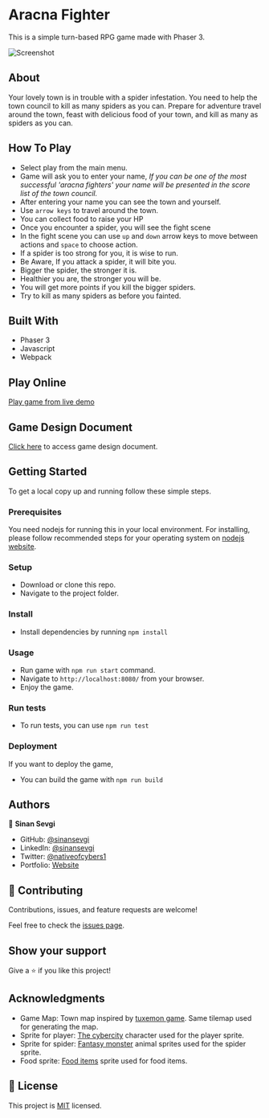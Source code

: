 # Aracna Fighter
This is a simple turn-based RPG game made with Phaser 3. 

![Screenshot](./docs/screenshot.gif)

## About
Your lovely town is in trouble with a spider infestation.
You need to help the town council to kill as many spiders as you can.
Prepare for adventure travel around the town, feast with delicious food of your town, and kill as many as spiders as you can.



## How To Play

- Select play from the main menu.
- Game will ask you to enter your name, _If you can be one of the most successful 'aracna fighters' your name will be presented in the score list of the town council._
- After entering your name you can see the town and yourself.
- Use `arrow keys` to travel around the town.
- You can collect food to raise your HP
- Once you encounter a spider, you will see the fight scene
- In the fight scene you can use `up` and `down` arrow keys to move between actions and `space` to choose action.
- If a spider is too strong for you, it is wise to run.
- Be Aware, If you attack a spider, it will bite you.
- Bigger the spider, the stronger it is.
- Healthier you are, the stronger you will be.
- You will get more points if you kill the bigger spiders.
- Try to kill as many spiders as before you fainted.

## Built With

- Phaser 3
- Javascript
- Webpack

## Play Online

[Play game from live demo](https://aracna-fighter.netlify.app/)


## Game Design Document
[Click here](./docs/Aracna%20Fighter%20Game%20Design%20Document.md) to access game design document.

## Getting Started

To get a local copy up and running follow these simple steps.

### Prerequisites

You need nodejs for running this in your local environment. 
For installing, please follow recommended steps for your operating system on [nodejs website](https://nodejs.org/en/download/).

### Setup

- Download or clone this repo.
- Navigate to the project folder.
### Install
- Install dependencies by running `npm install`
### Usage
- Run game with `npm run start` command.
- Navigate to `http://localhost:8080/` from your browser.
- Enjoy the game.
### Run tests
- To run tests, you can use `npm run test`
### Deployment
If you want to deploy the game,
- You can build the game with `npm run build`

## Authors

👤 **Sinan Sevgi**

- GitHub: [@sinansevgi](https://github.com/sinansevgi)
- LinkedIn: [@sinansevgi](https://www.linkedin.com/in/sinansevgi/)
- Twitter: [@nativeofcybers1](https://twitter.com/nativeofcybers1)
- Portfolio: [Website](https://sinansevgi.com)

## 🤝 Contributing

Contributions, issues, and feature requests are welcome!

Feel free to check the [issues page](https://github.com/sinansevgi/myRPG/issues).

## Show your support

Give a ⭐️ if you like this project!

## Acknowledgments
- Game Map: Town map inspired by [tuxemon game](https://github.com/Tuxemon/Tuxemon). Same tilemap used for generating the map.
- Sprite for player: [The cybercity](https://opengameart.org/content/cyber-city) character used for the player sprite.
- Sprite for spider: [Fantasy monster](https://opengameart.org/content/fantasy-monster-animal-sprites) animal sprites used for the spider sprite.
- Food sprite: [Food items](https://opengameart.org/content/food-items-16x16) sprite used for food items.

## 📝 License
This project is [MIT](./LICENSE) licensed.
